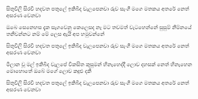 සිතුවිලි සිරවී හදවත පතුලේ 
ඉකිබිද වැලපෙනවා
රුව සැංගී මගෙ මතකය අතරේ
නෙත් අසරණ වෙනවා

ඔබෙ සෙනෙහස දැක සැගවෙනු කෙලෙසද
නෑ මට තවමත් වැටහෙන්නේ
සුසුම් නිම්නයේ තනිවන්නට නම් 
මේ ලෙස ඇයි අප හමුවන්නේ 

සිතුවිලි සිරවී හදවත පතුලේ 
ඉකිබිද වැලපෙනවා 
රුව සැංගී මගෙ මතකය අතරේ 
නෙත් අසරණ වෙනවා 

මිලාන වූ මල් ඉකිබිද වැලපේ 
විකසිත කුසුමන් හිනැහෙද්දී 
ලොව දහසක් නෙත් හිනැහෙන මොහොතේ 
ඔබේ මගේ ලොව කදුළු දකී 

සිතුවිලි සිරවී හදවත පතුලේ 
ඉකිබිද වැලපෙනවා 
රුව සැංගී මගෙ මතකය අතරේ 
නෙත් අසරණ වෙනවා

